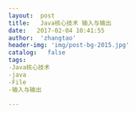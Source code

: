 ```yaml
---
layout:  post
title:   Java核心技术 输入与输出
date:   2017-02-04 10:41:55
author:  'zhangtao'
header-img: 'img/post-bg-2015.jpg'
catalog:   false
tags:
-Java核心技术
-java
-File
-输入与输出

---
```



